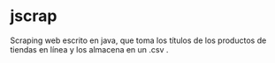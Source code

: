 # jscrap
Scraping web escrito en java, que toma los títulos de los productos de tiendas en línea y los almacena en un .csv .
